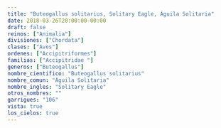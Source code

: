 ```yaml
---
title: "Buteogallus solitarius, Solitary Eagle, Águila Solitaria"
date: 2018-03-26T20:00:00-00:00
draft: false
reinos: ["Animalia"]
divisiones: ["Chordata"]
clases: ["Aves"]
ordenes: ["Accipitriformes"]
familias: ["Accipitridae "]
generos: ["Buteogallus"]
nombre_cientifico: "Buteogallus solitarius"
nombre_comun: "Águila Solitaria"
nombre_ingles: "Solitary Eagle"
otros_nombres: ""
garrigues: "106"
vista: true
los_cielos: true
---
```

